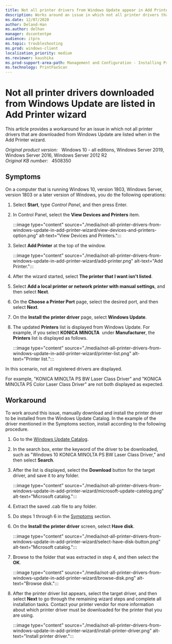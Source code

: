 ```yaml
---
title: Not all printer drivers from Windows Update appear in Add Printer wizard
description: Works around an issue in which not all printer drivers that are downloaded from Windows Update are listed when in the Add Printer wizard.
ms.date: 12/07/2020
author: Deland-Han
ms.author: delhan
manager: dscontentpm
audience: itpro
ms.topic: troubleshooting
ms.prod: windows-client
localization_priority: medium
ms.reviewer: kaushika
ms.prod-support-area-path: Management and Configuration - Installing Print drivers
ms.technology: PrintFaxScan
---
```

# Not all printer drivers downloaded from Windows Update are listed in Add Printer wizard

This article provides a workaround for an issue in which not all printer drivers that are downloaded from Windows Update are listed when in the Add Printer wizard.

_Original product version:_ &nbsp; Windows 10 - all editions, Windows Server 2019, Windows Server 2016, Windows Server 2012 R2  
_Original KB number:_ &nbsp; 4508350

## Symptoms

On a computer that is running Windows 10, version 1803, Windows Server, version 1803 or a later version of Windows, you do the following operations:

1. Select **Start**, type *Control Panel*, and then press Enter.
2. In Control Panel, select the **View Devices and Printers** item.

    :::image type="content" source="./media/not-all-printer-drivers-from-windows-update-in-add-printer-wizard/view-devices-and-printers-option.png" alt-text="View Devices and Printers.":::

3. Select **Add Printer** at the top of the window.

    :::image type="content" source="./media/not-all-printer-drivers-from-windows-update-in-add-printer-wizard/add-printer.png" alt-text="Add Printer.":::

4. After the wizard started, select **The printer that I want isn't listed**.
5. Select **Add a local printer or network printer with manual settings**, and then select **Next**.
6. On the **Choose a Printer Port** page, select the desired port, and then select **Next**.
7. On the **Install the printer driver** page, select **Windows Update**.
8. The updated **Printers** list is displayed from Windows Update. For example, if you select **KONICA MINOLTA**  under **Manufacturer**, the **Printers** list is displayed as follows.

    :::image type="content" source="./media/not-all-printer-drivers-from-windows-update-in-add-printer-wizard/printer-list.png" alt-text="Printer list.":::
  
In this scenario, not all registered drivers are displayed.  

For example, "KONICA MINOLTA PS BW Laser Class Driver" and "KONICA MINOLTA PS Color Laser Class Driver" are not both displayed as expected.  

## Workaround

To work around this issue, manually download and install the printer driver to be installed from the Windows Update Catalog. In the example of the driver mentioned in the Symptoms section, install according to the following procedure.

1. Go to the [Windows Update Catalog](https://www.catalog.update.microsoft.com/home.aspx).
2. In the search box, enter the keyword of the driver to be downloaded, such as "Windows 10 KONICA MINOLTA PS BW Laser Class Driver," and then select **Search**.
3. After the list is displayed, select the **Download** button for the target driver, and save it to any folder.

    :::image type="content" source="./media/not-all-printer-drivers-from-windows-update-in-add-printer-wizard/microsoft-update-catelog.png" alt-text="Microsoft catalog.":::  

4. Extract the saved .cab file to any folder.
5. Do steps 1 through 6 in the [Symptoms](#symptoms) section.
6. On the **Install the printer driver** screen, select **Have disk**.

    :::image type="content" source="./media/not-all-printer-drivers-from-windows-update-in-add-printer-wizard/select-have-disk-button.png" alt-text="Microsoft catalog.":::

7. Browse to the folder that was extracted in step 4, and then select the **OK**.

    :::image type="content" source="./media/not-all-printer-drivers-from-windows-update-in-add-printer-wizard/browse-disk.png" alt-text="Browse disk.":::

8. After the printer driver list appears, select the target driver, and then select **Next** to go through the remaining wizard steps and complete all installation tasks. Contact your printer vendor for more information about which printer driver must be downloaded for the printer that you are using.

    :::image type="content" source="./media/not-all-printer-drivers-from-windows-update-in-add-printer-wizard/install-printer-driver.png" alt-text="Install printer driver.":::
